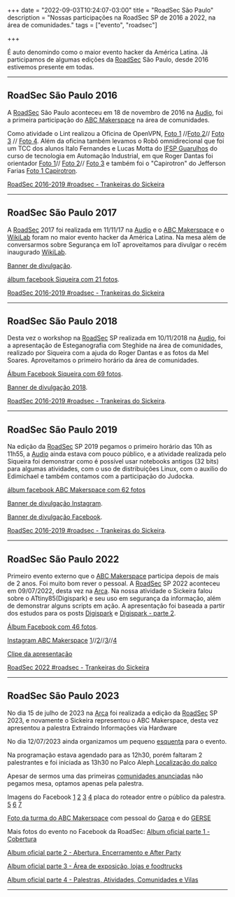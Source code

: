 +++ 
date = "2022-09-03T10:24:07-03:00" 
title = "RoadSec São Paulo" 
description = "Nossas participações na RoadSec SP de 2016 a 2022, na área de comunidades." 
tags = ["evento", "roadsec"]

+++


É auto denomindo como o maior evento hacker da América Latina.
Já participamos de algumas edições da [RoadSec](https://www.roadsec.com.br/) São Paulo, desde 2016 estivemos presente em todas.
________________________________________
## RoadSec São Paulo 2016
A [RoadSec](https://www.roadsec.com.br/) São Paulo aconteceu em 18 de novembro de 2016 na [Audio](https://audiosp.com.br/), foi a primeira participação do [ABC Makerspace](https://abcmakerspace.com.br/) na área de comunidades. 

Como atividade o Lint realizou a
Oficina de OpenVPN, 
[Foto 1](https://www.facebook.com/abcmakerspace/photos/1795178907416121) //[Foto 2](https://www.facebook.com/abcmakerspace/photos/1795298754070803/)// 
[Foto 3](https://www.facebook.com/abcmakerspace/photos/1795298834070795/) //
[Foto 4](https://www.facebook.com/abcmakerspace/photos/1795298807404131/).
Além da oficina também levamos o
Robô omnidirecional que foi um TCC dos alunos Italo Fernandes e Lucas Motta do [IFSP Guarulhos](http://portal.ifspguarulhos.edu.br/) do curso de tecnologia em Automação Industrial, em que Roger Dantas foi orientador
[Foto 1](https://www.facebook.com/abcmakerspace/photos/1796859053914773)//
[Foto 2](https://www.facebook.com/abcmakerspace/photos/1795205597413452)//
[Foto 3](https://www.facebook.com/abcmakerspace/photos/1795200700747275) e também foi o "Capirotron" do Jefferson Farias
[Foto 1 Capirotron](https://www.facebook.com/abcmakerspace/photos/1795199814080697).

[RoadSec 2016-2019 #roadsec - Trankeiras do Sickeira](https://sickeira.blogspot.com/2022/07/roadsec-2016-2019-roadsec.html)
________________________________________
## RoadSec São Paulo 2017
A [RoadSec](https://www.roadsec.com.br/) 2017 foi realizada em 11/11/17 na [Audio](https://audiosp.com.br/) e o [ABC Makerspace](https://abcmakerspace.com.br/) e o [WikiLab](https://www.facebook.com/wikilab.abc) foram no maior evento hacker da América Latina. Na mesa além de conversarmos sobre Segurança em IoT aproveitamos para divulgar o recém inaugurado [WikiLab](https://www.facebook.com/wikilab.abc).

[Banner de divulgação](https://www.facebook.com/abcmakerspace/photos/1946745792259431/).

[álbum facebook Siqueira com 21 fotos](https://www.facebook.com/media/set/?set=a.1603825636363364&type=3).

[RoadSec 2016-2019 #roadsec - Trankeiras do Sickeira](https://sickeira.blogspot.com/2022/07/roadsec-2016-2019-roadsec.html)
________________________________________
## RoadSec São Paulo 2018
Desta vez o workshop na [RoadSec](https://www.roadsec.com.br/) SP realizada em 10/11/2018 na [Audio](https://audiosp.com.br/), foi a apresentação de Esteganografia com Steghide na área de comunidades, realizado por Siqueira com a ajuda do Roger Dantas e as fotos da Mel Soares. Aproveitamos o primeiro horário da área de comunidades.

[Álbum Facebook Siqueira com 69 fotos](https://www.facebook.com/media/set/?set=a.2092762630802993&type=3).

[Banner de divulgação 2018](https://www.instagram.com/p/BppSC6EHDoX/).

[RoadSec 2016-2019 #roadsec - Trankeiras do Sickeira](https://sickeira.blogspot.com/2022/07/roadsec-2016-2019-roadsec.html).
________________________________________
## RoadSec São Paulo 2019
Na edição da [RoadSec](https://www.roadsec.com.br/) SP 2019 pegamos o primeiro horário das 10h as 11h55, a [Audio](https://audiosp.com.br/) ainda estava com pouco público, e a atividade realizada pelo Siqueira foi demonstrar como é possível usar notebooks antigos (32 bits) para algumas atividades, com o uso de distribuições Linux, com o auxilio do Edimichael e também contamos com a participação do Judocka.

[álbum facebook ABC Makerspace com 62 fotos](https://www.facebook.com/media/set/?set=a.3144932292440769&type=3)

[Banner de divulgação Instagram](https://www.facebook.com/roadsec/photos/a.407598442694790/2572107912910488).

[Banner de divulgação Facebook](https://www.facebook.com/abcmakerspace/photos/a.1470873023180046/2401221323478540/).

[RoadSec 2016-2019 #roadsec - Trankeiras do Sickeira](https://sickeira.blogspot.com/2022/07/roadsec-2016-2019-roadsec.html).
________________________________________
## RoadSec São Paulo 2022
Primeiro evento externo que o [ABC Makerspace](https://abcmakerspace.com.br/) participa depois de mais de 2 anos. Foi muito bom rever o pessoal. A [RoadSec](https://www.roadsec.com.br/) SP 2022 aconteceu em 09/07/2022, desta vez na [Arca](https://arcaspaces.com/). Na nossa atividade o Sickeira falou sobre o ATtiny85(Digispark) e seu uso em segurança da informação, além de demonstrar alguns scripts em ação. A apresentação foi baseada a partir dos estudos para os posts [Digispark](https://sickeira.blogspot.com/2021/03/hh-digispark.html) e [Digispark - parte 2](https://sickeira.blogspot.com/2022/07/digispark-parte-2.html).

[Álbum Facebook com 46 fotos](https://www.facebook.com/media/set/?set=a.3145692585698073&type=3).

[Instagram ABC Makerspace](https://www.instagram.com/abcmakerspace/) [1](https://www.instagram.com/p/Cf1wWMxucuB/)//[2](https://www.instagram.com/p/Cf4PXjvuLie/)//[3](https://www.instagram.com/p/Cf7Er9nuo9a/)//[4](https://www.instagram.com/p/Cf9o5tdg0OY/)

[Clipe da apresentação](https://www.youtube.com/watch?v=5LCxfcNnyPY)

[RoadSec 2022 #roadsec - Trankeiras do Sickeira](https://sickeira.blogspot.com/2022/07/roadsec-2022-roadsec.html)
________________________________________
## RoadSec São Paulo 2023


No dia 15 de julho de 2023 na [Arca](https://arcaspaces.com/) foi realizada a edição da [RoadSec](https://www.roadsec.com.br/) SP 2023, e novamente o Sickeira representou o ABC Makerspace, desta vez apresentou a palestra Extraindo Informações via Hardware

No dia 12/07/2023 ainda organizamos um pequeno [esquenta](https://www.instagram.com/p/CuiGcYmxh7L/) para o evento. 

Na programação estava agendado para as 12h30, porém faltaram 2 palestrantes e foi iniciada as 13h30 no Palco Aleph.[Localização do palco](https://www.instagram.com/p/CunyXCzNrGx/)

Apesar de sermos uma das primeiras [comunidades anunciadas](https://www.instagram.com/p/CuaKU5AvvM3/) não pegamos mesa, optamos apenas pela palestra.

Imagens do Facebook
[1](https://www.facebook.com/photo/?fbid=607015388242604&set=a.607042961573180)
[2](https://www.facebook.com/photo/?fbid=607015534909256&set=a.607042961573180)
[3](https://www.facebook.com/photo/?fbid=607015558242587&set=a.607042961573180)
[4](https://www.facebook.com/photo/?fbid=607015774909232&set=a.607042961573180) placa do roteador entre o público da palestra.
[5](https://www.facebook.com/photo/?fbid=607032474907562&set=a.607042961573180)
[6](https://www.facebook.com/photo/?fbid=607032644907545&set=a.607042961573180)
[7](https://www.facebook.com/photo/?fbid=607032671574209&set=a.607042961573180)

[Foto da turma do ABC Makerspace](https://www.instagram.com/p/CvM6KM_oapf/) com pessoal do [Garoa](https://garoa.net.br/wiki/P%C3%A1gina_principal) e do [GERSE](https://linktr.ee/gerse)

Mais fotos do evento no Facebook da RoadSec:
[Album oficial parte 1 - Cobertura](https://www.facebook.com/media/set/?set=a.606734791603997&type=3)

[Album oficial parte 2 - Abertura, Encerramento e After Party](https://www.facebook.com/media/set/?set=a.606690284941781&type=3)

[Album oficial parte 3 - Área de exposição, lojas e foodtrucks](https://www.facebook.com/media/set/?set=a.606983688245774&type=3)

[Album oficial parte 4 - Palestras, Atividades, Comunidades e Vilas](https://www.facebook.com/media/set/?set=a.607042961573180&type=3)



________________________________________
